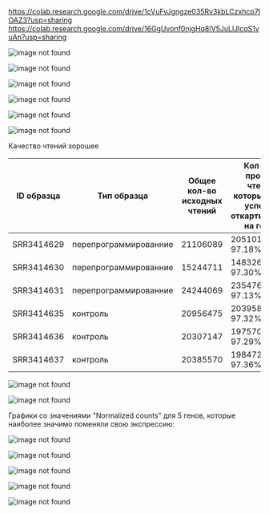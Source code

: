 https://colab.research.google.com/drive/1cVuFvJgngze035Rv3kbLCzxhcp7IOAZ3?usp=sharing  
https://colab.research.google.com/drive/16GgUvonf0njgHq8IV5JuLlJlcqS1vuAn?usp=sharing  

![image not found](https://raw.githubusercontent.com/princecorwinofamber/bioinf_ads_hw3/main/general_statistics.png)

![image not found](https://raw.githubusercontent.com/princecorwinofamber/bioinf_ads_hw3/main/numbers_of_reads.png)

![image not found](https://raw.githubusercontent.com/princecorwinofamber/bioinf_ads_hw3/main/percentages.png)

![image not found](https://raw.githubusercontent.com/princecorwinofamber/bioinf_ads_hw3/main/sequence_quality_histograms.png)

![image not found](https://raw.githubusercontent.com/princecorwinofamber/bioinf_ads_hw3/main/per_sequence_quality_scores.png)

![image not found](https://raw.githubusercontent.com/princecorwinofamber/bioinf_ads_hw3/main/per_sequence_gc_content.png)

Качество чтений хорошее


| ID образца | Тип образца | Общее кол-во исходных чтений | Кол-во и процент чтений, которые были успешно откартированы на геном | Кол-во и процент уникально откартированных чтений | Общее кол-во чтений, которые попали на гены |
| ------------- | ------------- | --- | --- | --- | --- |
| SRR3414629  | перепрограммированние  | 21106089 | 20510113, 97.18% | 18375888, 87.06% | 16049609 |
| SRR3414630  | перепрограммированние  | 15244711 | 14832680, 97.30% | 13186139, 86.50% | 11465324 |
| SRR3414631  | перепрограммированние  | 24244069 | 23547686, 97.13%  | 20928945, 86.33% | 18408851 |
| SRR3414635  | контроль  | 20956475 | 20395865, 97.32% | 18428317, 87.94% | 16275997 |
| SRR3414636  | контроль  | 20307147 | 19757059, 97.29% | 17825380, 87.78% | 15757580 |
| SRR3414637  | контроль  | 20385570 | 19847291, 97.36% | 17844858, 87.54% | 15736978 |


![image not found](https://raw.githubusercontent.com/princecorwinofamber/bioinf_ads_hw3/main/ma_plot.png)

![image not found](https://raw.githubusercontent.com/princecorwinofamber/bioinf_ads_hw3/main/heat_map.png)

Графики со значениями "Normalized counts" для 5 генов, которые наиболее значимо поменяли свою экспрессию:

![image not found](https://raw.githubusercontent.com/princecorwinofamber/bioinf_ads_hw3/main/gene_5409.png)

![image not found](https://raw.githubusercontent.com/princecorwinofamber/bioinf_ads_hw3/main/gene_265.png)

![image not found](https://raw.githubusercontent.com/princecorwinofamber/bioinf_ads_hw3/main/gene_7443.png)

![image not found](https://raw.githubusercontent.com/princecorwinofamber/bioinf_ads_hw3/main/gene_11796.png)

![image not found](https://raw.githubusercontent.com/princecorwinofamber/bioinf_ads_hw3/main/gene_17923.png)
